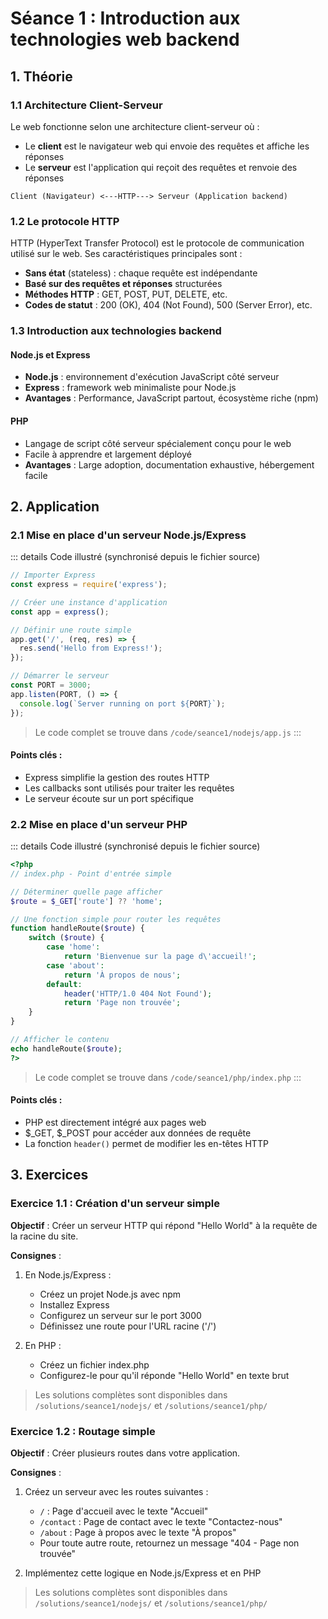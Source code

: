 # Séance 1 : Introduction aux technologies web backend

## 1. Théorie

### 1.1 Architecture Client-Serveur

Le web fonctionne selon une architecture client-serveur où :
- Le **client** est le navigateur web qui envoie des requêtes et affiche les réponses
- Le **serveur** est l'application qui reçoit des requêtes et renvoie des réponses

```
Client (Navigateur) <---HTTP---> Serveur (Application backend)
```

### 1.2 Le protocole HTTP

HTTP (HyperText Transfer Protocol) est le protocole de communication utilisé sur le web. Ses caractéristiques principales sont :

- **Sans état** (stateless) : chaque requête est indépendante
- **Basé sur des requêtes et réponses** structurées
- **Méthodes HTTP** : GET, POST, PUT, DELETE, etc.
- **Codes de statut** : 200 (OK), 404 (Not Found), 500 (Server Error), etc.

### 1.3 Introduction aux technologies backend

#### Node.js et Express
- **Node.js** : environnement d'exécution JavaScript côté serveur
- **Express** : framework web minimaliste pour Node.js
- **Avantages** : Performance, JavaScript partout, écosystème riche (npm)

#### PHP
- Langage de script côté serveur spécialement conçu pour le web
- Facile à apprendre et largement déployé
- **Avantages** : Large adoption, documentation exhaustive, hébergement facile

## 2. Application

### 2.1 Mise en place d'un serveur Node.js/Express

::: details Code illustré (synchronisé depuis le fichier source)
```javascript
// Importer Express
const express = require('express');

// Créer une instance d'application
const app = express();

// Définir une route simple
app.get('/', (req, res) => {
  res.send('Hello from Express!');
});

// Démarrer le serveur
const PORT = 3000;
app.listen(PORT, () => {
  console.log(`Server running on port ${PORT}`);
});
```

> Le code complet se trouve dans `/code/seance1/nodejs/app.js`
:::

#### Points clés :
- Express simplifie la gestion des routes HTTP
- Les callbacks sont utilisés pour traiter les requêtes
- Le serveur écoute sur un port spécifique

### 2.2 Mise en place d'un serveur PHP

::: details Code illustré (synchronisé depuis le fichier source)
```php
<?php
// index.php - Point d'entrée simple

// Déterminer quelle page afficher
$route = $_GET['route'] ?? 'home';

// Une fonction simple pour router les requêtes
function handleRoute($route) {
    switch ($route) {
        case 'home':
            return 'Bienvenue sur la page d\'accueil!';
        case 'about':
            return 'À propos de nous';
        default:
            header('HTTP/1.0 404 Not Found');
            return 'Page non trouvée';
    }
}

// Afficher le contenu
echo handleRoute($route);
?>
```

> Le code complet se trouve dans `/code/seance1/php/index.php`
:::

#### Points clés :
- PHP est directement intégré aux pages web
- $_GET, $_POST pour accéder aux données de requête
- La fonction `header()` permet de modifier les en-têtes HTTP

## 3. Exercices

### Exercice 1.1 : Création d'un serveur simple

**Objectif** : Créer un serveur HTTP qui répond "Hello World" à la requête de la racine du site.

**Consignes** :
1. En Node.js/Express :
   - Créez un projet Node.js avec npm
   - Installez Express
   - Configurez un serveur sur le port 3000
   - Définissez une route pour l'URL racine ('/')

2. En PHP :
   - Créez un fichier index.php
   - Configurez-le pour qu'il réponde "Hello World" en texte brut

> Les solutions complètes sont disponibles dans `/solutions/seance1/nodejs/` et `/solutions/seance1/php/`

### Exercice 1.2 : Routage simple

**Objectif** : Créer plusieurs routes dans votre application.

**Consignes** :
1. Créez un serveur avec les routes suivantes :
   - `/` : Page d'accueil avec le texte "Accueil"
   - `/contact` : Page de contact avec le texte "Contactez-nous"
   - `/about` : Page à propos avec le texte "À propos"
   - Pour toute autre route, retournez un message "404 - Page non trouvée"

2. Implémentez cette logique en Node.js/Express et en PHP

> Les solutions complètes sont disponibles dans `/solutions/seance1/nodejs/` et `/solutions/seance1/php/`